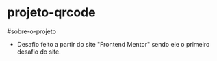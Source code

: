 # projeto-qrcode


#sobre-o-projeto
- Desafio feito a partir do site "Frontend Mentor" sendo ele o primeiro desafio do site.
